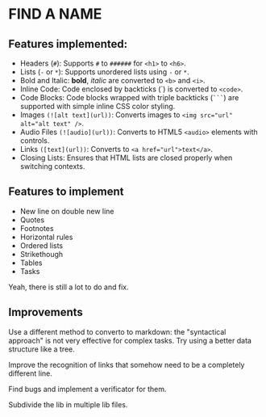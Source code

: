 # FIND A NAME

## Features implemented:

- Headers (`#`): Supports `#` to `######` for `<h1>` to `<h6>`.
- Lists (`-` or `*`): Supports unordered lists using `-` or `*`.
- Bold and Italic: **bold**, *italic* are converted to `<b>` and `<i>`.
- Inline Code: Code enclosed by backticks (\`) is converted to `<code>`.
- Code Blocks: Code blocks wrapped with triple backticks (` ``` `) are supported with simple inline CSS color styling.
- Images `(![alt text](url))`: Converts images to `<img src="url" alt="alt text" />`.
- Audio Files `(![audio](url))`: Converts to HTML5 `<audio>` elements with controls.
- Links `([text](url))`: Converts to `<a href="url">text</a>`.
- Closing Lists: Ensures that HTML lists are closed properly when switching contexts.

## Features to implement

- New line on double new line
- Quotes
- Footnotes
- Horizontal rules
- Ordered lists
- Strikethough
- Tables
- Tasks

Yeah, there is still a lot to do and fix.

## Improvements

Use a different method to converto to markdown: the "syntactical approach" is not very effective for complex tasks. Try using a better data structure like a tree.

Improve the recognition of links that somehow need to be a completely different line.

Find bugs and implement a verificator for them.

Subdivide the lib in multiple lib files.